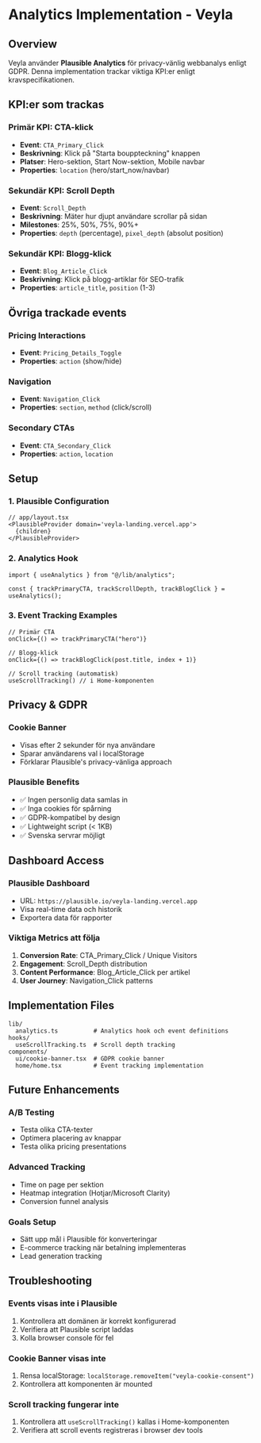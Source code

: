 # Analytics Implementation - Veyla

## Overview

Veyla använder **Plausible Analytics** för privacy-vänlig webbanalys enligt GDPR. Denna implementation trackar viktiga KPI:er enligt kravspecifikationen.

## KPI:er som trackas

### Primär KPI: CTA-klick

- **Event**: `CTA_Primary_Click`
- **Beskrivning**: Klick på "Starta bouppteckning" knappen
- **Platser**: Hero-sektion, Start Now-sektion, Mobile navbar
- **Properties**: `location` (hero/start_now/navbar)

### Sekundär KPI: Scroll Depth

- **Event**: `Scroll_Depth`
- **Beskrivning**: Mäter hur djupt användare scrollar på sidan
- **Milestones**: 25%, 50%, 75%, 90%+
- **Properties**: `depth` (percentage), `pixel_depth` (absolut position)

### Sekundär KPI: Blogg-klick

- **Event**: `Blog_Article_Click`
- **Beskrivning**: Klick på blogg-artiklar för SEO-trafik
- **Properties**: `article_title`, `position` (1-3)

## Övriga trackade events

### Pricing Interactions

- **Event**: `Pricing_Details_Toggle`
- **Properties**: `action` (show/hide)

### Navigation

- **Event**: `Navigation_Click`
- **Properties**: `section`, `method` (click/scroll)

### Secondary CTAs

- **Event**: `CTA_Secondary_Click`
- **Properties**: `action`, `location`

## Setup

### 1. Plausible Configuration

```tsx
// app/layout.tsx
<PlausibleProvider domain='veyla-landing.vercel.app'>
  {children}
</PlausibleProvider>
```

### 2. Analytics Hook

```tsx
import { useAnalytics } from "@/lib/analytics";

const { trackPrimaryCTA, trackScrollDepth, trackBlogClick } = useAnalytics();
```

### 3. Event Tracking Examples

```tsx
// Primär CTA
onClick={() => trackPrimaryCTA("hero")}

// Blogg-klick
onClick={() => trackBlogClick(post.title, index + 1)}

// Scroll tracking (automatisk)
useScrollTracking() // i Home-komponenten
```

## Privacy & GDPR

### Cookie Banner

- Visas efter 2 sekunder för nya användare
- Sparar användarens val i localStorage
- Förklarar Plausible's privacy-vänliga approach

### Plausible Benefits

- ✅ Ingen personlig data samlas in
- ✅ Inga cookies för spårning
- ✅ GDPR-kompatibel by design
- ✅ Lightweight script (< 1KB)
- ✅ Svenska servrar möjligt

## Dashboard Access

### Plausible Dashboard

- URL: `https://plausible.io/veyla-landing.vercel.app`
- Visa real-time data och historik
- Exportera data för rapporter

### Viktiga Metrics att följa

1. **Conversion Rate**: CTA_Primary_Click / Unique Visitors
2. **Engagement**: Scroll_Depth distribution
3. **Content Performance**: Blog_Article_Click per artikel
4. **User Journey**: Navigation_Click patterns

## Implementation Files

```
lib/
  analytics.ts          # Analytics hook och event definitions
hooks/
  useScrollTracking.ts  # Scroll depth tracking
components/
  ui/cookie-banner.tsx  # GDPR cookie banner
  home/home.tsx         # Event tracking implementation
```

## Future Enhancements

### A/B Testing

- Testa olika CTA-texter
- Optimera placering av knappar
- Testa olika pricing presentations

### Advanced Tracking

- Time on page per sektion
- Heatmap integration (Hotjar/Microsoft Clarity)
- Conversion funnel analysis

### Goals Setup

- Sätt upp mål i Plausible för konverteringar
- E-commerce tracking när betalning implementeras
- Lead generation tracking

## Troubleshooting

### Events visas inte i Plausible

1. Kontrollera att domänen är korrekt konfigurerad
2. Verifiera att Plausible script laddas
3. Kolla browser console för fel

### Cookie Banner visas inte

1. Rensa localStorage: `localStorage.removeItem("veyla-cookie-consent")`
2. Kontrollera att komponenten är mounted

### Scroll tracking fungerar inte

1. Kontrollera att `useScrollTracking()` kallas i Home-komponenten
2. Verifiera att scroll events registreras i browser dev tools
